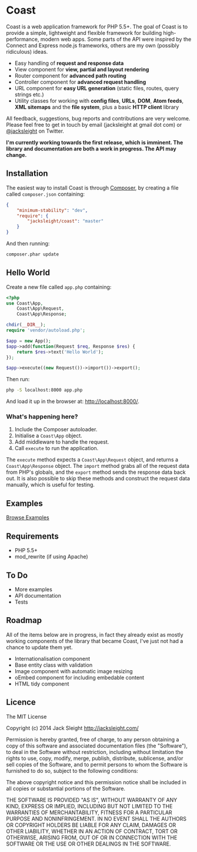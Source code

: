 # Coast

Coast is a web application framework for PHP 5.5+. The goal of Coast is to provide a simple, lightweight and flexible framework for building high-performance, modern web apps. Some parts of the API were inspired by the Connect and Express node.js frameworks, others are my own (possibly ridiculous) ideas.

* Easy handling of **request and response data**
* View component for **view, partial and layout rendering**
* Router component for **advanced path routing**
* Controller component for **advanced request handling**
* URL component for **easy URL generation** (static files, routes, query strings etc.)
* Utility classes for working with **config files**, **URLs**, **DOM**, **Atom feeds**, **XML sitemaps** and the **file system**, plus a basic **HTTP client** library

All feedback, suggestions, bug reports and contributions are very welcome. Please feel free to get in touch by email (jacksleight at gmail dot com) or [@jacksleight](https://twitter.com/jacksleight) on Twitter.

**I'm currently working towards the first release, which is imminent. The library and documentation are both a work in progress. The API may change.**

## Installation

The easiest way to install Coast is through [Composer](https://getcomposer.org/doc/00-intro.md), by creating a file called `composer.json` containing:

```json
{
    "minimum-stability": "dev",
    "require": {
        "jacksleight/coast": "master"
    }
}
```

And then running:

```bash
composer.phar update
```

## Hello World

Create a new file called `app.php` containing:

```php
<?php
use Coast\App,
    Coast\App\Request, 
    Coast\App\Response;

chdir(__DIR__);
require 'vendor/autoload.php';

$app = new App();
$app->add(function(Request $req, Response $res) {
    return $res->text('Hello World');
});

$app->execute((new Request())->import())->export();
```
    
Then run:

```bash
php -S localhost:8000 app.php
```
    
And load it up in the browser at: [http://localhost:8000/](http://localhost:8000/).

### What's happening here?

1. Include the Composer autoloader.
2. Initialise a `Coast\App` object.
3. Add middleware to handle the request.
4. Call `execute` to run the application.

The `execute` method expects a `Coast\App\Request` object, and returns a `Coast\App\Response` object. The `import` method grabs all of the request data from PHP's globals, and the `export` method sends the response data back out. It is also possible to skip these methods and construct the request data manually, which is useful for testing.

## Examples

[Browse Examples](examples)

## Requirements

* PHP 5.5+
* mod_rewrite (if using Apache)

## To Do

* More examples
* API documentation
* Tests

## Roadmap

All of the items below are in progress, in fact they already exist as mostly working components of the library that became Coast, I've just not had a chance to update them yet.

* Internationalisation component
* Base entity class with validation
* Image component with automatic image resizing
* oEmbed component for including embedable content
* HTML tidy component

## Licence

The MIT License

Copyright (c) 2014 Jack Sleight <http://jacksleight.com/>

Permission is hereby granted, free of charge, to any person obtaining a copy
of this software and associated documentation files (the "Software"), to deal
in the Software without restriction, including without limitation the rights
to use, copy, modify, merge, publish, distribute, sublicense, and/or sell
copies of the Software, and to permit persons to whom the Software is
furnished to do so, subject to the following conditions:

The above copyright notice and this permission notice shall be included in
all copies or substantial portions of the Software.

THE SOFTWARE IS PROVIDED "AS IS", WITHOUT WARRANTY OF ANY KIND, EXPRESS OR
IMPLIED, INCLUDING BUT NOT LIMITED TO THE WARRANTIES OF MERCHANTABILITY,
FITNESS FOR A PARTICULAR PURPOSE AND NONINFRINGEMENT. IN NO EVENT SHALL THE
AUTHORS OR COPYRIGHT HOLDERS BE LIABLE FOR ANY CLAIM, DAMAGES OR OTHER
LIABILITY, WHETHER IN AN ACTION OF CONTRACT, TORT OR OTHERWISE, ARISING FROM,
OUT OF OR IN CONNECTION WITH THE SOFTWARE OR THE USE OR OTHER DEALINGS IN
THE SOFTWARE.
